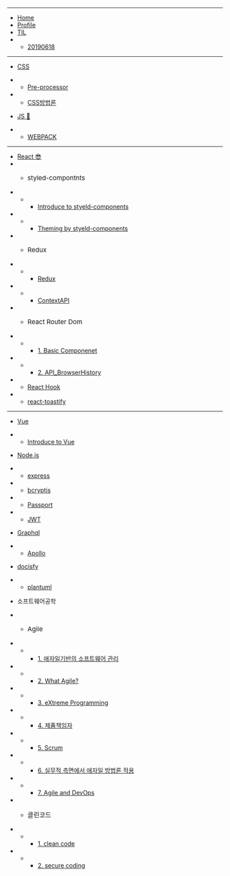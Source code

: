<hr styled=/>

* [Home](README.md)
* [Profile](Profile.md)
* [TIL](/TIL/TIL.md)  
* * [20190618](/TIL/20190618.md)

<hr />

* [CSS](/css/README.md)
* * [Pre-processor](/css/pre-processor.md)
* * [CSS방법론](/css/css-methodology.md)

* [JS 🤪](/js/README.md)
* * [WEBPACK](/js/webpack.md)
  
<hr />

* [React 😎](/react/react.md)
* * <p style="font-size: 15px">styled-compontnts</p>
* * * [Introduce to styeld-components](/react/styledIntro.md)
* * * [Theming by styeld-components](/react/Theming.md)
* * <p style="font-size: 15px">Redux</p>
* * * [Redux](/react/Redux.md)
* * * [ContextAPI](/react/Context.md)
* * <p style="font-size: 15px">React Router Dom</p>
* * * [1. Basic Componenet](/react/React-Router-dom.md)
* * * [2. API_BrowserHistory](/react/React-Router-Dom-BrowserHistory.md)
* * [React Hook](/react/React-hook.md)
* * [react-toastify](/react/react-toastify.md)
  
<hr />

* [Vue](/Vue/README.md)
* * [Introduce to Vue](/Vue/intro.md)

* [Node.js](/node/node.md)
* * [express](/node/express.md)
* * [bcryptjs](/node/bcryptjs.md)
* * [Passport](/node/passport.md)
* * [JWT](/node/jwt.md)
* [Graphql](/graphql/graphql.md)
* * [Apollo](/graphql/apollo.md)
*  [docisfy](/docsify/README.md)
* * [plantuml](/docsify/plantuml.md)
* 소프트웨어공학
* * <p style="font-size: 15px">Agile</p>
* * * [1. 애자일기반의 소프트웨어 관리](/swengineering/agile.md)
* * * [2. What Agile?](/swengineering/agile2.md)
* * * [3. eXtreme Programming](/swengineering/agile3.md)
* * * [4. 제품책임자](/swengineering/agile4.md)
* * * [5. Scrum](/swengineering/agile5.md)
* * * [6. 실무적 측면에서 애자일 방법론 적용](/swengineering/agile6.md)
* * * [7. Agile and DevOps](/swengineering/agile7.md)
* * <p style="font-size: 15px">클린코드</p>
* * * [1. clean code](/swengineering/clean_code.md)
* * * [2. secure coding](/swengineering/secure_coding.md)


